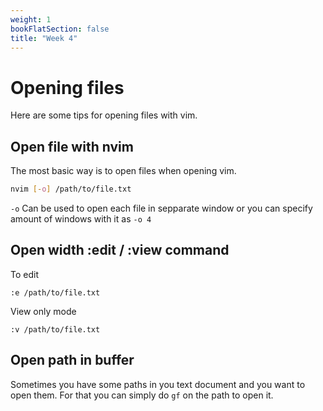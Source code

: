 ```yaml
---
weight: 1
bookFlatSection: false
title: "Week 4"
---
```


# Opening files
Here are some tips for opening files with vim.


## Open file with nvim
The most basic way is to open files when opening vim.
```bash
nvim [-o] /path/to/file.txt
```
`-o` Can be used to open each file in sepparate window or you can specify amount of windows with it as `-o 4`

## Open width :edit / :view command
To edit
```vim
:e /path/to/file.txt
```

View only mode
```vim
:v /path/to/file.txt
```

## Open path in buffer
Sometimes you have some paths in you text document and you want to open them.
For that you can simply do `gf` on the path to open it.

